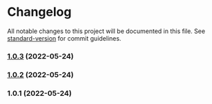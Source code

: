 # Changelog

All notable changes to this project will be documented in this file. See [standard-version](https://github.com/conventional-changelog/standard-version) for commit guidelines.

### [1.0.3](https://github.com/surjithctly/tailwind-link-underline-effect/compare/v1.0.2...v1.0.3) (2022-05-24)

### [1.0.2](https://github.com/surjithctly/tailwind-link-underline-effect/compare/v1.0.1...v1.0.2) (2022-05-24)

### 1.0.1 (2022-05-24)
